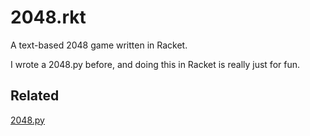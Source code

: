2048.rkt
===

A text-based 2048 game written in Racket. 

I wrote a 2048.py before, and doing this in Racket is really just for fun.

Related
---
[2048.py](https://github.com/Kraks/2048.py)
